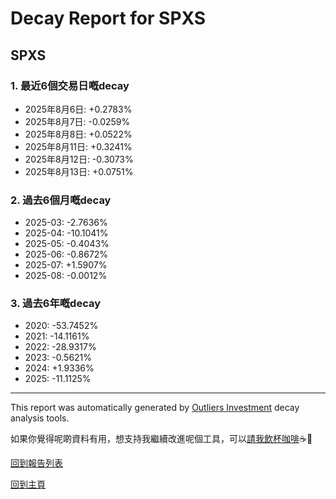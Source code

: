 # Decay Report for SPXS

## SPXS

### 1. 最近6個交易日嘅decay

- 2025年8月6日: +0.2783%
- 2025年8月7日: -0.0259%
- 2025年8月8日: +0.0522%
- 2025年8月11日: +0.3241%
- 2025年8月12日: -0.3073%
- 2025年8月13日: +0.0751%

### 2. 過去6個月嘅decay

- 2025-03: -2.7636%
- 2025-04: -10.1041%
- 2025-05: -0.4043%
- 2025-06: -0.8672%
- 2025-07: +1.5907%
- 2025-08: -0.0012%

### 3. 過去6年嘅decay

- 2020: -53.7452%
- 2021: -14.1161%
- 2022: -28.9317%
- 2023: -0.5621%
- 2024: +1.9336%
- 2025: -11.1125%

------------------------------
This report was automatically generated by [Outliers Investment](https://outliersecon.github.io/Outliers-Investment/) decay analysis tools.

如果你覺得呢啲資料有用，想支持我繼續改進呢個工具，可以[請我飲杯咖啡](https://buymeacoffee.com/outliersecon)☕🙏

[回到報告列表](https://outliersecon.github.io/Outliers-Investment/reports/reports_public)

[回到主頁](https://outliersecon.github.io/Outliers-Investment/)